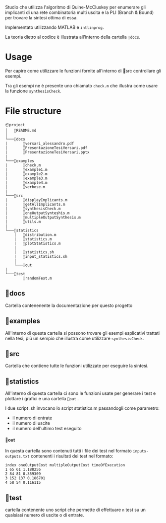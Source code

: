 Studio che utilizza l'algoritmo di Quine-McCluskey per enumerare gli implicanti di una rete combinatoria multi uscita e la PLI (Branch & Bound) per trovare la sintesi ottima di essa.

Implementato utilizzando MATLAB e `intlinprog`.

La teoria dietro al codice è illustrata all'interno della cartella `📂docs`.


# Usage

Per capire come utilizzare le funzioni fornite all'interno di 📂src controllare gli esempi.

Tra gli esempi ne è presente uno chiamato `check.m` che illustra come usare la funzione `synthesisCheck`.

# File structure

```
📦project
│	📃README.md
│
└───📂docs
|		📃versari_alessandro.pdf
|		📃PresentazioneTesiVersari.pdf
|		📃PresentazioneTesiVersari.pptx
|
└───📂examples
|		📜check.m
|		📜example1.m
|		📜example2.m
|		📜example3.m
|		📜example4.m
|		📜verbose.m
|
└───📂src
|		📜displayImplicants.m
|		📜getAllImplicants.m
|		📜synthesisCheck.m
|		📜oneOutputSynteshis.m
|		📜multipleOutputSynthesis.m
|		📜utils.m
|
└───📂statistics
	|	📜distribution.m
	|	📜statistics.m
	|	📜plotStatistics.m
	|
	|	📜statistics.sh
	|	📜input_statistics.sh
	|
	└───📂out
|
└───📂test
		📜randomTest.m

```


## 📂docs

Cartella contenenente la documentazione per questo progetto

## 📂examples

All'interno di questa cartella si possono trovare gli esempi esplicativi trattati nella tesi, più un sempio che illustra come utilizzare `synthesisCheck`.

## 📂src

Cartella che contiene tutte le funzioni utilizzate per eseguire la sintesi.


## 📂statistics

All'interno di questa cartella ci sono le funzioni usate per generare i test e plottare i grafici e una cartella `📂out` .

I due script .sh invocano lo script statistics.m passandogli come parametro:
- il numero di entrate
- il numero di uscite
- il numero dell'ultimo test eseguito

#### 📂out 
In questa cartella sono contenuti tutti i file dei test nel formato `inputs-outputs.txt` contenenti i risultati dei test nel formato:

```
index oneOutputCost multipleOutputCost timeOfExecution
1 65 61 1.188256
2 84 81 0.359309
3 152 137 0.186701
4 58 54 0.116115
```

## 📂test

cartella contenente uno script che permette di effettuare `n` test su un qualsiasi numero di uscite o di entrate.
